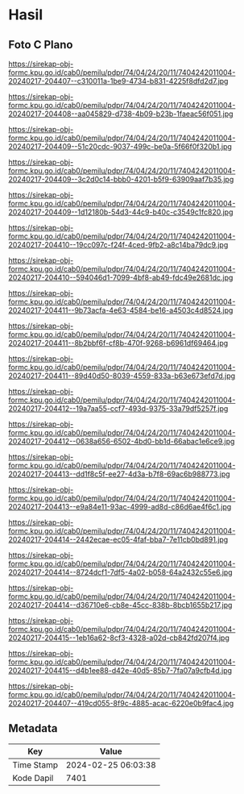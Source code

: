 # Hasil

## Foto C Plano

https://sirekap-obj-formc.kpu.go.id/cab0/pemilu/pdpr/74/04/24/20/11/7404242011004-20240217-204407--c310011a-1be9-4734-b831-4225f8dfd2d7.jpg

https://sirekap-obj-formc.kpu.go.id/cab0/pemilu/pdpr/74/04/24/20/11/7404242011004-20240217-204408--aa045829-d738-4b09-b23b-1faeac56f051.jpg

https://sirekap-obj-formc.kpu.go.id/cab0/pemilu/pdpr/74/04/24/20/11/7404242011004-20240217-204409--51c20cdc-9037-499c-be0a-5f66f0f320b1.jpg

https://sirekap-obj-formc.kpu.go.id/cab0/pemilu/pdpr/74/04/24/20/11/7404242011004-20240217-204409--3c2d0c14-bbb0-4201-b5f9-63909aaf7b35.jpg

https://sirekap-obj-formc.kpu.go.id/cab0/pemilu/pdpr/74/04/24/20/11/7404242011004-20240217-204409--1d12180b-54d3-44c9-b40c-c3549c1fc820.jpg

https://sirekap-obj-formc.kpu.go.id/cab0/pemilu/pdpr/74/04/24/20/11/7404242011004-20240217-204410--19cc097c-f24f-4ced-9fb2-a8c14ba79dc9.jpg

https://sirekap-obj-formc.kpu.go.id/cab0/pemilu/pdpr/74/04/24/20/11/7404242011004-20240217-204410--594046d1-7099-4bf8-ab49-fdc49e2681dc.jpg

https://sirekap-obj-formc.kpu.go.id/cab0/pemilu/pdpr/74/04/24/20/11/7404242011004-20240217-204411--9b73acfa-4e63-4584-be16-a4503c4d8524.jpg

https://sirekap-obj-formc.kpu.go.id/cab0/pemilu/pdpr/74/04/24/20/11/7404242011004-20240217-204411--8b2bbf6f-cf8b-470f-9268-b6961df69464.jpg

https://sirekap-obj-formc.kpu.go.id/cab0/pemilu/pdpr/74/04/24/20/11/7404242011004-20240217-204411--89d40d50-8039-4559-833a-b63e673efd7d.jpg

https://sirekap-obj-formc.kpu.go.id/cab0/pemilu/pdpr/74/04/24/20/11/7404242011004-20240217-204412--19a7aa55-ccf7-493d-9375-33a79df5257f.jpg

https://sirekap-obj-formc.kpu.go.id/cab0/pemilu/pdpr/74/04/24/20/11/7404242011004-20240217-204412--0638a656-6502-4bd0-bb1d-66abac1e6ce9.jpg

https://sirekap-obj-formc.kpu.go.id/cab0/pemilu/pdpr/74/04/24/20/11/7404242011004-20240217-204413--dd1f8c5f-ee27-4d3a-b7f8-69ac6b988773.jpg

https://sirekap-obj-formc.kpu.go.id/cab0/pemilu/pdpr/74/04/24/20/11/7404242011004-20240217-204413--e9a84e11-93ac-4999-ad8d-c86d6ae4f6c1.jpg

https://sirekap-obj-formc.kpu.go.id/cab0/pemilu/pdpr/74/04/24/20/11/7404242011004-20240217-204414--2442ecae-ec05-4faf-bba7-7e11cb0bd891.jpg

https://sirekap-obj-formc.kpu.go.id/cab0/pemilu/pdpr/74/04/24/20/11/7404242011004-20240217-204414--8724dcf1-7df5-4a02-b058-64a2432c55e6.jpg

https://sirekap-obj-formc.kpu.go.id/cab0/pemilu/pdpr/74/04/24/20/11/7404242011004-20240217-204414--d36710e6-cb8e-45cc-838b-8bcb1655b217.jpg

https://sirekap-obj-formc.kpu.go.id/cab0/pemilu/pdpr/74/04/24/20/11/7404242011004-20240217-204415--1eb16a62-8cf3-4328-a02d-cb842fd207f4.jpg

https://sirekap-obj-formc.kpu.go.id/cab0/pemilu/pdpr/74/04/24/20/11/7404242011004-20240217-204415--d4b1ee88-d42e-40d5-85b7-7fa07a9cfb4d.jpg

https://sirekap-obj-formc.kpu.go.id/cab0/pemilu/pdpr/74/04/24/20/11/7404242011004-20240217-204407--419cd055-8f9c-4885-acac-6220e0b9fac4.jpg


## Metadata

| Key        | Value               |
| ---------- | ------------------- |
| Time Stamp | 2024-02-25 06:03:38 |
| Kode Dapil | 7401                |




